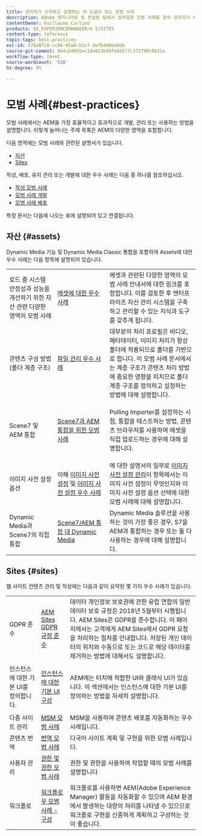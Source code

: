 ```yaml
---
title: 관리자가 시작하고 실행하는 데 도움이 되는 모범 사례
description: Adobe 엔지니어링 및 컨설팅 팀에서 컴파일한 모범 사례를 찾아 관리자가 시작하고 실행할 수 있도록 지원합니다.
contentOwner: Guillaume Carlino
products: SG_EXPERIENCEMANAGER/6.5/SITES
content-type: reference
topic-tags: best-practices
exl-id: 576d87c8-cc96-45a0-b3cf-defb440babbb
source-git-commit: 8b4cb4065ec14e813b49fb0d577c372790c9b21a
workflow-type: tm+mt
source-wordcount: '530'
ht-degree: 9%

---
```


# 모범 사례{#best-practices}

모범 사례에서는 AEM을 가장 효율적이고 효과적으로 개발, 관리 또는 사용하는 방법을 설명합니다. 이렇게 늘어나는 주제 목록은 AEM의 다양한 영역을 포함합니다.

다음 영역에는 모범 사례와 관련된 설명서가 있습니다.

* [자산](#assets)
* [Sites](#sites)

작성, 배포, 유지 관리 또는 개발에 대한 우수 사례는 다음 중 하나를 참조하십시오.

* [작성 모범 사례](/help/sites-authoring/best-practices.md)
* [모범 사례 개발](/help/sites-developing/best-practices.md)
* [모범 사례 배포](/help/sites-deploying/best-practices.md)

특정 문서는 다음에 나오는 표에 설명되어 있고 연결됩니다.

## 자산 {#assets}

Dynamic Media 기능 및 Dynamic Media Classic 통합을 포함하여 Assets에 대한 우수 사례는 다음 항목에 설명되어 있습니다.

<table>
 <tbody>
  <tr>
   <td>로드 중 시스템 안정성과 성능을 개선하기 위한 자산 관련 다양한 영역의 모범 사례</td>
   <td><a href="/help/assets/best-practices-for-assets.md">에셋에 대한 우수 사례</a></td>
   <td>에셋과 관련된 다양한 영역의 모범 사례 안내서에 대한 링크를 포함합니다. 이를 검토한 후 엔터프라이즈 자산 관리 시스템을 구축하고 관리할 수 있는 지식과 도구를 갖추게 됩니다.</td>
  </tr>
  <tr>
   <td>콘텐츠 구성 방법(폴더 계층 구조)</td>
   <td><a href="/help/assets/organize-assets.md">파일 관리 우수 사례</a></td>
   <td>대부분의 처리 프로필은 비디오, 메타데이터, 이미지 처리가 항상 폴더에 적용되므로 폴더를 기반으로 합니다. 이 모범 사례 문서에서는 계층 구조가 콘텐츠 처리 방법에 중요한 영향을 미치므로 폴더 계층 구조를 정의하고 설정하는 방법에 대해 설명합니다. </td>
  </tr>
  <tr>
   <td>Scene7 및 AEM 통합</td>
   <td><a href="/help/sites-administering/scene7.md#best-practices-for-integrating-scene-with-aem">Scene7과 AEM 통합을 위한 모범 사례</a></td>
   <td><p>Polling Importer를 설정하는 시점, 통합을 테스트하는 방법, 콘텐츠 브라우저를 사용하여 에셋을 직접 업로드하는 경우에 대해 설명합니다.</p> </td>
  </tr>
  <tr>
   <td>이미지 사전 설정 옵션</td>
   <td>이해 <a href="/help/assets/managing-image-presets.md#understanding-image-presets">이미지 사전 설정</a> 및 <a href="/help/assets/managing-image-presets.md#image-preset-options">이미지 사전 설정 우수 사례</a></td>
   <td>에 대한 설명서의 일부로 <a href="/help/assets/managing-image-presets.md">이미지 사전 설정 관리</a>이 항목에서는 이미지 사전 설정이 무엇인지와 이미지 사전 설정 옵션 선택에 대한 모범 사례에 대해 설명합니다.</td>
  </tr>
  <tr>
   <td>Dynamic Media과 Scene7의 직접 통합</td>
   <td><a href="/help/sites-administering/scene7.md#aem-scene-integration-versus-dynamic-media">Scene7/AEM 통합 대 Dynamic Media</a></td>
   <td>Dynamic Media 솔루션을 사용하는 것이 가장 좋은 경우, S7을 AEM과 통합하는 경우 또는 둘 다 사용하는 경우에 대해 설명합니다.</td>
  </tr>
 </tbody>
</table>

## Sites {#sites}

웹 사이트 컨텐츠 관리 및 작성에는 다음과 같이 요약된 몇 가지 우수 사례가 있습니다.

<table>
 <tbody>
  <tr>
   <td>GDPR 준수</td>
   <td><a href="/help/sites-administering/gdpr-compliance-sites.md">AEM Sites GDPR 규정 준수</a></td>
   <td>데이터 개인정보 보호권에 관한 유럽 연합의 일반 데이터 보호 규정은 2018년 5월부터 시행됩니다. AEM Sites은 GDPR을 준수합니다. 이 페이지에서는 고객에게 AEM Sites에서 GDPR 요청을 처리하는 절차를 안내합니다. 저장된 개인 데이터의 위치와 수동으로 또는 코드로 해당 데이터를 제거하는 방법에 대해서도 설명합니다.</td>
  </tr>
  <tr>
   <td>인스턴스에 대한 기본 UI를 정의합니다.</td>
   <td><p><a href="/help/sites-authoring/select-ui.md#configuring-the-default-ui-for-your-instance">인스턴스에 대한 기본 UI 구성</a></p> </td>
   <td>AEM에는 터치에 적합한 UI와 클래식 UI가 있습니다. 이 섹션에서는 인스턴스에 대한 기본 UI를 정의하는 방법을 자세히 설명합니다.</td>
  </tr>
  <tr>
   <td>다중 사이트 관리</td>
   <td><a href="/help/sites-administering/msm-best-practices.md">MSM 모범 사례</a></td>
   <td>MSM을 사용하여 콘텐츠 배포를 자동화하는 우수 사례입니다. </td>
  </tr>
  <tr>
   <td>콘텐츠 번역</td>
   <td><a href="/help/sites-administering/tc-bp.md">번역 모범 사례</a></td>
   <td>다국어 사이트 계획 및 구현을 위한 모범 사례입니다.</td>
  </tr>
  <tr>
   <td>사용자 관리</td>
   <td><a href="/help/sites-administering/security.md#best-practices">권한 및 권한 모범 사례</a></td>
   <td>권한 및 권한을 사용하여 작업할 때의 모범 사례를 설명합니다 </td>
  </tr>
  <tr>
   <td>워크플로</td>
   <td><a href="/help/sites-developing/workflows-best-practices.md#configuration">워크플로우 모범 사례 - 구성</a></td>
   <td>워크플로를 사용하면 AEM(Adobe Experience Manager) 활동을 자동화할 수 있으며 AEM 환경에서 발생하는 대량의 처리를 나타낼 수 있으므로 워크플로 구현을 신중하게 계획하고 구성하는 것이 좋습니다.</td>
  </tr>
 </tbody>
</table>
